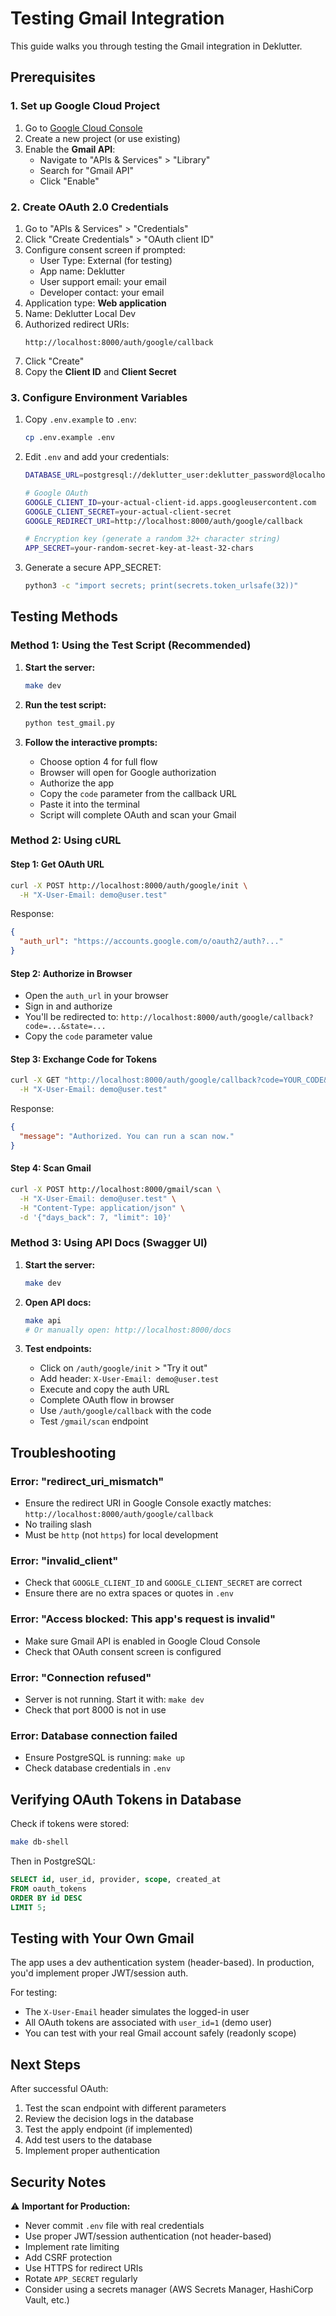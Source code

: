 # Testing Gmail Integration

This guide walks you through testing the Gmail integration in Deklutter.

## Prerequisites

### 1. Set up Google Cloud Project

1. Go to [Google Cloud Console](https://console.cloud.google.com/)
2. Create a new project (or use existing)
3. Enable the **Gmail API**:
   - Navigate to "APIs & Services" > "Library"
   - Search for "Gmail API"
   - Click "Enable"

### 2. Create OAuth 2.0 Credentials

1. Go to "APIs & Services" > "Credentials"
2. Click "Create Credentials" > "OAuth client ID"
3. Configure consent screen if prompted:
   - User Type: External (for testing)
   - App name: Deklutter
   - User support email: your email
   - Developer contact: your email
4. Application type: **Web application**
5. Name: Deklutter Local Dev
6. Authorized redirect URIs:
   ```
   http://localhost:8000/auth/google/callback
   ```
7. Click "Create"
8. Copy the **Client ID** and **Client Secret**

### 3. Configure Environment Variables

1. Copy `.env.example` to `.env`:
   ```bash
   cp .env.example .env
   ```

2. Edit `.env` and add your credentials:
   ```bash
   DATABASE_URL=postgresql://deklutter_user:deklutter_password@localhost:5433/deklutter

   # Google OAuth
   GOOGLE_CLIENT_ID=your-actual-client-id.apps.googleusercontent.com
   GOOGLE_CLIENT_SECRET=your-actual-client-secret
   GOOGLE_REDIRECT_URI=http://localhost:8000/auth/google/callback

   # Encryption key (generate a random 32+ character string)
   APP_SECRET=your-random-secret-key-at-least-32-chars
   ```

3. Generate a secure APP_SECRET:
   ```bash
   python3 -c "import secrets; print(secrets.token_urlsafe(32))"
   ```

## Testing Methods

### Method 1: Using the Test Script (Recommended)

1. **Start the server:**
   ```bash
   make dev
   ```

2. **Run the test script:**
   ```bash
   python test_gmail.py
   ```

3. **Follow the interactive prompts:**
   - Choose option 4 for full flow
   - Browser will open for Google authorization
   - Authorize the app
   - Copy the `code` parameter from the callback URL
   - Paste it into the terminal
   - Script will complete OAuth and scan your Gmail

### Method 2: Using cURL

#### Step 1: Get OAuth URL
```bash
curl -X POST http://localhost:8000/auth/google/init \
  -H "X-User-Email: demo@user.test"
```

Response:
```json
{
  "auth_url": "https://accounts.google.com/o/oauth2/auth?..."
}
```

#### Step 2: Authorize in Browser
- Open the `auth_url` in your browser
- Sign in and authorize
- You'll be redirected to: `http://localhost:8000/auth/google/callback?code=...&state=...`
- Copy the `code` parameter value

#### Step 3: Exchange Code for Tokens
```bash
curl -X GET "http://localhost:8000/auth/google/callback?code=YOUR_CODE&state=user:demo@user.test" \
  -H "X-User-Email: demo@user.test"
```

Response:
```json
{
  "message": "Authorized. You can run a scan now."
}
```

#### Step 4: Scan Gmail
```bash
curl -X POST http://localhost:8000/gmail/scan \
  -H "X-User-Email: demo@user.test" \
  -H "Content-Type: application/json" \
  -d '{"days_back": 7, "limit": 10}'
```

### Method 3: Using API Docs (Swagger UI)

1. **Start the server:**
   ```bash
   make dev
   ```

2. **Open API docs:**
   ```bash
   make api
   # Or manually open: http://localhost:8000/docs
   ```

3. **Test endpoints:**
   - Click on `/auth/google/init` > "Try it out"
   - Add header: `X-User-Email: demo@user.test`
   - Execute and copy the auth URL
   - Complete OAuth flow in browser
   - Use `/auth/google/callback` with the code
   - Test `/gmail/scan` endpoint

## Troubleshooting

### Error: "redirect_uri_mismatch"
- Ensure the redirect URI in Google Console exactly matches: `http://localhost:8000/auth/google/callback`
- No trailing slash
- Must be `http` (not `https`) for local development

### Error: "invalid_client"
- Check that `GOOGLE_CLIENT_ID` and `GOOGLE_CLIENT_SECRET` are correct
- Ensure there are no extra spaces or quotes in `.env`

### Error: "Access blocked: This app's request is invalid"
- Make sure Gmail API is enabled in Google Cloud Console
- Check that OAuth consent screen is configured

### Error: "Connection refused"
- Server is not running. Start it with: `make dev`
- Check that port 8000 is not in use

### Error: Database connection failed
- Ensure PostgreSQL is running: `make up`
- Check database credentials in `.env`

## Verifying OAuth Tokens in Database

Check if tokens were stored:
```bash
make db-shell
```

Then in PostgreSQL:
```sql
SELECT id, user_id, provider, scope, created_at 
FROM oauth_tokens 
ORDER BY id DESC 
LIMIT 5;
```

## Testing with Your Own Gmail

The app uses a dev authentication system (header-based). In production, you'd implement proper JWT/session auth.

For testing:
- The `X-User-Email` header simulates the logged-in user
- All OAuth tokens are associated with `user_id=1` (demo user)
- You can test with your real Gmail account safely (readonly scope)

## Next Steps

After successful OAuth:
1. Test the scan endpoint with different parameters
2. Review the decision logs in the database
3. Test the apply endpoint (if implemented)
4. Add test users to the database
5. Implement proper authentication

## Security Notes

⚠️ **Important for Production:**
- Never commit `.env` file with real credentials
- Use proper JWT/session authentication (not header-based)
- Implement rate limiting
- Add CSRF protection
- Use HTTPS for redirect URIs
- Rotate `APP_SECRET` regularly
- Consider using a secrets manager (AWS Secrets Manager, HashiCorp Vault, etc.)
